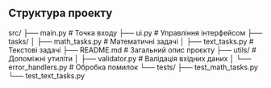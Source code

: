 




## Структура проекту

src/
├── main.py                  # Точка входу
├── ui.py                    # Управління інтерфейсом
├── tasks/
│   ├── math_tasks.py         # Математичні задачі
│   ├── text_tasks.py         # Текстові задачі
├── README.md                # Загальний опис проєкту
├── utils/                # Допоміжні утиліти
│   ├── validator.py      # Валідація вхідних даних
│   └── error_handlers.py # Обробка помилок
└── tests/
    ├── test_math_tasks.py
    └── test_text_tasks.py
